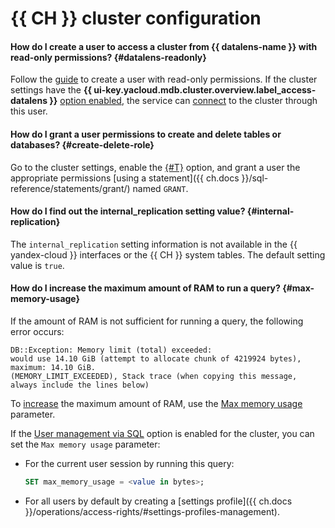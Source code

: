 # {{ CH }} cluster configuration


#### How do I create a user to access a cluster from {{ datalens-name }} with read-only permissions? {#datalens-readonly}

Follow the [guide](../../managed-clickhouse/operations/cluster-users.md#example-create-readonly-user) to create a user with read-only permissions. If the cluster settings have the **{{ ui-key.yacloud.mdb.cluster.overview.label_access-datalens }}** [option enabled](../../managed-clickhouse/operations/update.md#change-additional-settings), the service can [connect](../../managed-clickhouse/operations/datalens-connect.md#create-connector) to the cluster through this user.



#### How do I grant a user permissions to create and delete tables or databases? {#create-delete-role}

Go to the cluster settings, enable the [{#T}](../../managed-clickhouse/operations/cluster-users.md#sql-user-management) option, and grant a user the appropriate permissions [using a statement]({{ ch.docs }}/sql-reference/statements/grant/) named `GRANT`.

#### How do I find out the internal_replication setting value? {#internal-replication}

The `internal_replication` setting information is not available in the {{ yandex-cloud }} interfaces or the {{ CH }} system tables. The default setting value is `true`.

#### How do I increase the maximum amount of RAM to run a query? {#max-memory-usage}

If the amount of RAM is not sufficient for running a query, the following error occurs:

```text
DB::Exception: Memory limit (total) exceeded:
would use 14.10 GiB (attempt to allocate chunk of 4219924 bytes), maximum: 14.10 GiB.
(MEMORY_LIMIT_EXCEEDED), Stack trace (when copying this message, always include the lines below)
```

To [increase](../../managed-clickhouse/operations/cluster-users.md#update-settings) the maximum amount of RAM, use the [Max memory usage](../../managed-clickhouse/concepts/settings-list.md#setting-max-memory-usage) parameter.

If the [User management via SQL](../../managed-clickhouse/operations/cluster-users.md#sql-user-management) option is enabled for the cluster, you can set the `Max memory usage` parameter:

* For the current user session by running this query:

   ```sql
   SET max_memory_usage = <value in bytes>;
   ```

* For all users by default by creating a [settings profile]({{ ch.docs }}/operations/access-rights/#settings-profiles-management).
